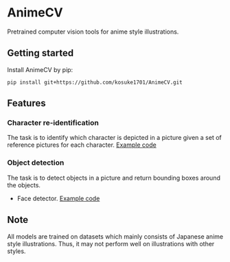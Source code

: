 # AnimeCV

Pretrained computer vision tools for anime style illustrations.

## Getting started

Install AnimeCV by pip:

```
pip install git+https://github.com/kosuke1701/AnimeCV.git
```

## Features

### Character re-identification

The task is to identify which character is depicted in a picture given a set of reference pictures for each character.
[Example code](examples/character_re_identification.py)

### Object detection

The task is to detect objects in a picture and return bounding boxes around the objects.

* Face detector. [Example code](examples/character_face_detection.py)

## Note

All models are trained on datasets which mainly consists of Japanese anime style illustrations. Thus, it may not perform well on illustrations with other styles.